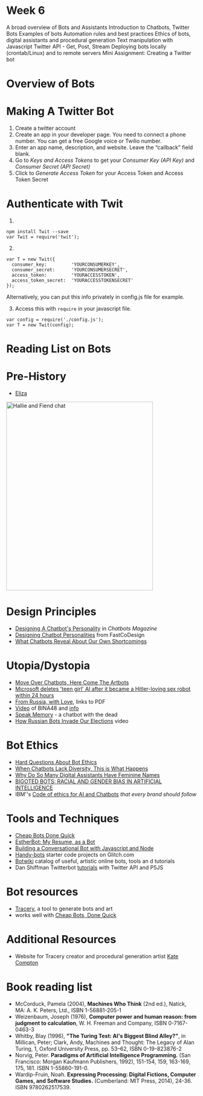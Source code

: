# Week 6
A broad overview of Bots and Assistants
Introduction to Chatbots, Twitter Bots
Examples of bots
Automation rules and best practices
Ethics of bots, digital assistants and procedural generation
Text manipulation with Javascript
Twitter API - Get, Post, Stream
Deploying bots locally (crontab/Linux) and to remote servers
Mini Assignment: Creating a Twitter bot


# Overview of Bots

# Making A Twitter Bot
1. Create a twitter account
2. Create an app in your developer page. You need to connect a phone number. You can get a free Google voice or Twilio number.
3. Enter an app name, description, and website. Leave the “callback” field blank.
4. Go to *Keys and Access Tokens* to get your *Consumer Key (API Key)* and *Consumer Secret (API Secret)*
5. Click to *Generate Access Token* for your Access Token and Access Token Secret

# Authenticate with Twit

1.

```
npm install Twit --save
var Twit = require('twit');
```

2.

```
var T = new Twit({
  consumer_key:         'YOURCONSUMERKEY',
  consumer_secret:      'YOURCONSUMERSECRET',
  access_token:         'YOURACCESSTOKEN',
  access_token_secret:  'YOURACCESSTOKENSECRET'
});
```

Alternatively, you can put this info privately in config.js file for example.

3. Access this with ```require``` in your javascript file.

```
var config = require('./config.js');
var T = new Twit(config);
```

# Reading List on Bots

# Pre-History
* [Eliza](https://en.wikipedia.org/wiki/ELIZA)

<a data-flickr-embed="true"  href="https://www.flickr.com/photos/72711656@N00/272369720/" title="Hallie and Fiend chat"><img src="https://farm1.staticflickr.com/113/272369720_7b87fdd958.jpg" width="388" height="500" alt="Hallie and Fiend chat"></a><script async src="//embedr.flickr.com/assets/client-code.js" charset="utf-8"></script>

# Design Principles
* [Designing A Chatbot's Personality](https://chatbotsmagazine.com/designing-a-chatbots-personality-52dcf1f4df7d) in *Chatbots Magazine*
* [Designing Chatbot Personalities](https://www.fastcodesign.com/3054934/the-next-phase-of-ux-designing-chatbot-personalities) from FastCoDesign
* [What Chatbots Reveal About Our Own Shortcomings](https://www.nytimes.com/2016/04/24/magazine/what-chatbots-reveal-about-our-own-shortcomings.html)

# Utopia/Dystopia
* [Move Over Chatbots, Here Come The Artbots](https://www.theguardian.com/technology/2016/apr/15/move-over-chatbots-meet-the-artbots)
* [Microsoft deletes 'teen girl' AI after it became a Hitler-loving sex robot within 24 hours](http://www.telegraph.co.uk/technology/2016/03/24/microsofts-teen-girl-ai-turns-into-a-hitler-loving-sex-robot-wit/)
* [From Russia, with Love](http://drrobertepstein.com/downloads/FROM_RUSSIA_WITH_LOVE-Epstein-Sci_Am_Mind-Oct-Nov2007.pdf?lbisphpreq=1), links to PDF
* [Video](https://www.youtube.com/watch?v=KYshJRYCArE) of BINA48 and [info](https://www.lifenaut.com/bina48/)
* [Speak Memory](https://www.theverge.com/a/luka-artificial-intelligence-memorial-roman-mazurenko-bot) - a chatbot with the dead
* [How Russian Bots Invade Our Elections](https://www.nytimes.com/video/us/politics/100000005414346/how-russian-bots-and-trolls-invade-our-lives-and-elections.html) video

# Bot Ethics
* [Hard Questions About Bot Ethics](https://techcrunch.com/2016/09/16/hard-questions-about-bot-ethics/)
* [When Chatbots Lack Diversity, This is What Happens](http://www.blackenterprise.com/chatbots-lack-diversity-happens/)
* [Why Do So Many Digital Assistants Have Feminine Names](https://www.theatlantic.com/technology/archive/2016/03/why-do-so-many-digital-assistants-have-feminine-names/475884/)
* [BIGOTED BOTS: RACIAL AND GENDER BIAS IN ARTIFICIAL INTELLIGENCE](https://www.topbots.com/bigoted-bots-chatbots-racial-gender-bias-artificial-intelligence/)
* IBM''s [Code of ethics for AI and Chatbots](https://www.ibm.com/blogs/watson/2017/10/the-code-of-ethics-for-ai-and-chatbots-that-every-brand-should-follow/) *that every brand should follow*

# Tools and Techniques
* [Cheap Bots Done Quick](http://cheapbotsdonequick.com)
* [EstherBot: My Resume, as a Bot](https://lifehacker.com/how-i-turned-my-resume-into-a-chat-bot-1775565350)
* [Building a Conversational Bot with Javascript and Node](https://developer.telerik.com/content-types/tutorials/building-conversational-bot-javascript/)
* [Handy-bots](https://glitch.com/handy-bots) starter code projects on Glitch.com
* [Botwiki](https://botwiki.org/) catalog of useful, artistic online bots, tools an d tutorials
* Dan Shiffman Twitterbot [tutorials](http://shiffman.net/a2z/twitter-bots/) with Twitter API and P5JS

# Bot resources

* [Tracery](http://http://www.tracery.io/), a tool to generate bots and art
* works well with [Cheap Bots, Done Quick](https://cheapbotsdonequick.com/)

# Additional Resources
* Website for Tracery creator and procedural generation artist [Kate Compton](http://www.galaxykate.com/)


# Book reading list
* McCorduck, Pamela (2004), **Machines Who Think** (2nd ed.), Natick, MA: A. K. Peters, Ltd., ISBN 1-56881-205-1
* Weizenbaum, Joseph (1976), **Computer power and human reason: from judgment to calculation**, W. H. Freeman and Company, ISBN 0-7167-0463-3
* Whitby, Blay (1996), **"The Turing Test: AI's Biggest Blind Alley?"**, in Millican, Peter; Clark, Andy, Machines and Thought: The Legacy of Alan Turing, 1, Oxford University Press, pp. 53–62, ISBN 0-19-823876-2
* Norvig, Peter. **Paradigms of Artificial Intelligence Programming.** (San Francisco: Morgan Kaufmann Publishers, 1992), 151-154, 159, 163-169, 175, 181. ISBN 1-55860-191-0.
* Wardip-Fruin, Noah. **Expressing Processing: Digital Fictions, Computer Games, and Software Studies.** (Cumberland: MIT Press, 2014), 24-36. ISBN 9780262517539.
